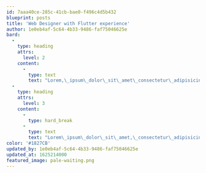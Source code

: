 ```yaml
---
id: 7aaa40ce-285c-41cb-bae0-f496c4d5b432
blueprint: posts
title: 'Web Designer with Flutter experience'
author: 1e0eb4af-5c64-4b33-9486-faf75046625e
bard:
  -
    type: heading
    attrs:
      level: 2
    content:
      -
        type: text
        text: "Lorem,\_ipsum\_dolor\_sit\_amet\_consectetur\_adipisicing\_elit.\_Molestias\_accusantium\_consequatur\_facilis\_fugit,\_quam\_maxime\_ad\_voluptas\_illum\_reiciendis\_optio\_accusamus\_eligendi\_itaque\_vel\_architecto\_repellat\_quibusdam\_nam\_quisquam\_sit!"
  -
    type: heading
    attrs:
      level: 3
    content:
      -
        type: hard_break
      -
        type: text
        text: "Lorem\_ipsum\_dolor\_sit\_amet,\_consectetur\_adipisicing\_elit.\_Atque\_animi\_voluptatem\_fuga\_repellendus\_odio\_nemo\_cum\_incidunt\_culpa\_dolorum\_eius\_quaerat\_aut\_harum,\_et\_quis\_illum\_nihil,\_iusto\_facere\_ex\_voluptas\_consequuntur\_sint\_exercitationem.\_Dignissimos,\_illum.\_Explicabo\_cum\_earum\_esse\_asperiores\_officia\_totam\_amet\_repudiandae\_eos\_autem\_recusandae\_incidunt,\_commodi\_quos\_aliquam\_neque?\_Molestias,\_nesciunt\_totam\_eaque,\_error\_asperiores\_quas\_incidunt\_quo\_placeat\_voluptatibus,\_aliquam\_porro\_commodi\_molestiae\_non\_labore\_optio\_qui\_laborum!\_Aspernatur,\_minus."
color: '#1827CB'
updated_by: 1e0eb4af-5c64-4b33-9486-faf75046625e
updated_at: 1625214000
featured_image: pale-waiting.png
---
```

